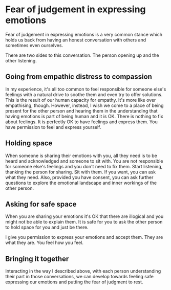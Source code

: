 # Fear of judgement in expressing emotions


Fear of judgement in expressing emotions is a very common stance which holds us back from having an honest conversation with others and sometimes even ourselves.
<!--more-->
There are two sides to this conversation. The person opening up and the other listening.

## Going from empathic distress to compassion

In my experience, it's all too common to feel responsible for someone else's feelings with a natural drive to soothe them and even try to offer solutions. This is the result of our human capacity for empathy. It's more like over empathising, though. However, instead, I wish we come to a place of being present for the other person and hearing them in the understanding that having emotions is part of being human and it is OK. There is nothing to fix about feelings. It is perfectly OK to have feelings and express them. You have permission to feel and express yourself.

## Holding space

When someone is sharing their emotions with you, all they need is to be heard and acknowledged and someone to sit with. You are not responsible for someone else's feelings and you don't need to fix them. Start listening, thanking the person for sharing. Sit with them. If you want, you can ask what they need. Also, provided you have consent, you can ask further questions to explore the emotional landscape and inner workings of the other person.

## Asking for safe space

When you are sharing your emotions it's OK that there are illogical and you might not be able to explain them. It is safe for you to ask the other person to hold space for you and just be there.

I give you permission to express your emotions and accept them. They are what they are. You feel how you feel.

## Bringing it together

Interacting in the way I described above, with each person understanding their part in those conversations, we can develop towards feeling safe expressing our emotions and putting the fear of judgment to rest.

